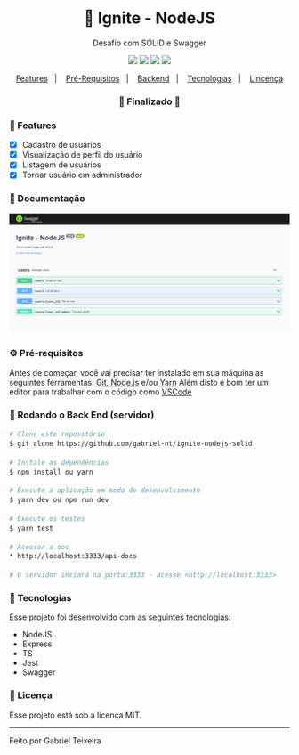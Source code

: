 <h1 align="center">
    🚀 Ignite - NodeJS
</h1>
<p align="center">Desafio com SOLID e Swagger</p>

<p align="center">
  <img src="https://img.shields.io/badge/node-14.15.4-green"/>
  <img src="https://img.shields.io/badge/score-10.00-important" />
  <img src="https://img.shields.io/badge/last%20commit-august-blue" />
  <img src="https://img.shields.io/badge/license-MIT-success"/>
</p>

<p align="center">
  <a href="#-features">Features</a>&nbsp;&nbsp;&nbsp;|&nbsp;&nbsp;&nbsp;
  <a href="#-pré-requisitos">Pré-Requisitos</a>&nbsp;&nbsp;&nbsp;|&nbsp;&nbsp;&nbsp;
  <a href="#-rodando-o-back-end-servidor">Backend</a>&nbsp;&nbsp;&nbsp;|&nbsp;&nbsp;&nbsp;
  <a href="#-tecnologias">Tecnologias</a>&nbsp;&nbsp;&nbsp;|&nbsp;&nbsp;&nbsp;
  <a href="#-licença">Lincença</a>
</p>

<h3 align="center"> 
🚧  Finalizado  🚧
</h3>

### 📎 Features

- [x] Cadastro de usuários
- [x] Visualização de perfil do usuário
- [x] Listagem de usuários
- [x] Tornar usuário em administrador

### 📘 Documentação
<img src="https://github.com/gabriel-nt/ignite-nodejs-solid/blob/main/assets/swagger-ui.png" alt="documentation"/>

### ⚙ Pré-requisitos

Antes de começar, você vai precisar ter instalado em sua máquina as seguintes ferramentas:
[Git](https://git-scm.com), [Node.js](https://nodejs.org/en/) e/ou [Yarn](https://https://yarnpkg.com/) 
Além disto é bom ter um editor para trabalhar com o código como [VSCode](https://code.visualstudio.com/)

### 🎲 Rodando o Back End (servidor)

```bash
# Clone este repositório
$ git clone https://github.com/gabriel-nt/ignite-nodejs-solid

# Instale as dependências
$ npm install ou yarn

# Execute a aplicação em modo de desenvolvimento
$ yarn dev ou npm run dev

# Execute os testes
$ yarn test

# Acessar a doc
* http://localhost:3333/api-docs

# O servidor inciará na porta:3333 - acesse <http://localhost:3333>
```

### :rocket: Tecnologias

Esse projeto foi desenvolvido com as seguintes tecnologias:

- NodeJS
- Express
- TS
- Jest
- Swagger

### :memo: Licença

Esse projeto está sob a licença MIT.

<hr/>

Feito por Gabriel Teixeira
